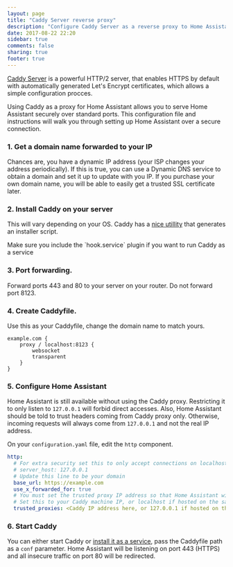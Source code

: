 ```yaml
---
layout: page
title: "Caddy Server reverse proxy"
description: "Configure Caddy Server as a reverse proxy to Home Assistant."
date: 2017-08-22 22:20
sidebar: true
comments: false
sharing: true
footer: true
---
```

[Caddy Server](https://caddyserver.com/) is a powerful HTTP/2 server, that enables HTTPS by default with automatically generated Let's Encrypt certificates, which allows a simple configuration procces.

Using Caddy as a proxy for Home Assistant allows you to serve Home Assistant securely over standard ports. This configuration file and instructions will walk you through setting up Home Assistant over a secure connection.

### 1. Get a domain name forwarded to your IP

Chances are, you have a dynamic IP address (your ISP changes your address periodically). If this is true, you can use a Dynamic DNS service to obtain a domain and set it up to update with you IP. If you purchase your own domain name, you will be able to easily get a trusted SSL certificate later.

### 2. Install Caddy on your server

This will vary depending on your OS. Caddy has a [nice utillity](https://caddyserver.com/download) that generates an installer script.

<div class='note'>
    Make sure you include the `hook.service` plugin if you want to run Caddy as a service
</div>

### 3. Port forwarding.

Forward ports 443 and 80 to your server on your router. Do not forward port 8123.

### 4. Create Caddyfile.

Use this as your Caddyfile, change the domain name to match yours.

```
example.com {
    proxy / localhost:8123 {
        websocket
        transparent
    }
}
```

### 5. Configure Home Assistant

Home Assistant is still available without using the Caddy proxy. Restricting it to only listen to `127.0.0.1` will forbid direct accesses. Also, Home Assistant should be told to trust headers coming from Caddy proxy only. Otherwise, incoming requests will always come from `127.0.0.1` and not the real IP address.

On your `configuration.yaml` file, edit the `http` component.

```yaml
http:
  # For extra security set this to only accept connections on localhost if Caddy is on the same machine
  # server_host: 127.0.0.1
  # Update this line to be your domain
  base_url: https://example.com
  use_x_forwarded_for: true
  # You must set the trusted proxy IP address so that Home Assistant will properly accept connections
  # Set this to your Caddy machine IP, or localhost if hosted on the same machine.
  trusted_proxies: <Caddy IP address here, or 127.0.0.1 if hosted on the same machine>
```

### 6. Start Caddy

You can either start Caddy or [install it as a service](https://github.com/mholt/caddy/wiki/Caddy-as-a-service-examples), pass the Caddyfile path as a `conf` parameter.
Home Assistant will be listening on port 443 (HTTPS) and all insecure traffic on port 80 will be redirected.

